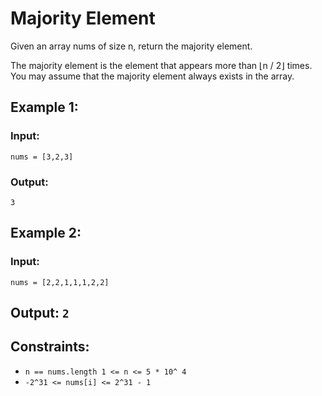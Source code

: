 # Majority Element

Given an array nums of size n, return the majority element.

The majority element is the element that appears more than ⌊n / 2⌋ times. You
may assume that the majority element always exists in the array.

## Example 1:

### Input:

`nums = [3,2,3]`

### Output:

`3`

## Example 2:

### Input:

`nums = [2,2,1,1,1,2,2]`

## Output: `2`

## Constraints:

- `n == nums.length 1 <= n <= 5 * 10^ 4`
- `-2^31 <= nums[i] <= 2^31 - 1`
